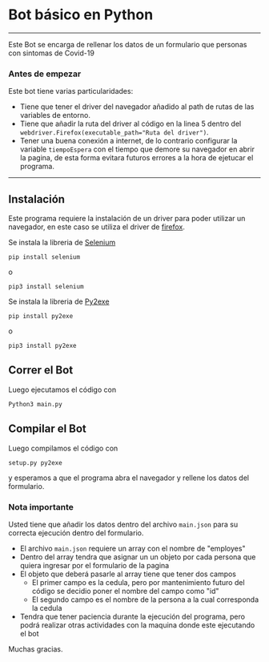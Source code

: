 # Bot básico en Python
--- 

Este Bot se encarga de rellenar los datos de un formulario que personas con sintomas de Covid-19


### Antes de empezar

Este bot tiene varias particularidades:
- Tiene que tener el driver del navegador añadido al path de rutas de las variables de entorno.
- Tiene que añadir la ruta del driver al código en la linea 5 dentro del ` webdriver.Firefox(executable_path="Ruta del driver") `.
- Tener una buena conexión a internet, de lo contrario configurar la variable ` tiempoEspera ` con el tiempo que demore su navegador en abrir la pagina, de esta forma evitara futuros errores a la hora de ejetucar el programa.
---


## Instalación
Este programa requiere la instalación de un driver para poder utilizar un navegador, en este caso se utiliza el driver de [firefox](https://github.com/mozilla/geckodriver/releases).

Se instala la libreria de [Selenium](https://pypi.org/project/selenium/)
```
pip install selenium
``` 

o

```
pip3 install selenium
``` 


Se instala la libreria de [Py2exe](https://pypi.org/project/py2exe/)
```
pip install py2exe
``` 

o
```
pip3 install py2exe
``` 


## Correr el Bot

Luego ejecutamos el código con 
```
Python3 main.py
```


## Compilar el Bot

Luego compilamos el código con 
```
setup.py py2exe
```

y esperamos a que el programa abra el navegador y rellene los datos del formulario.

### Nota importante

Usted tiene que añadir los datos dentro del archivo `main.json` para su correcta ejecución dentro del formulario.

- El archivo `main.json` requiere un array con el nombre de "employes"
- Dentro del array tendra que asignar un un objeto por cada persona que quiera ingresar por el formulario de la pagina
- El objeto que deberá pasarle al array tiene que tener dos campos
  - El primer campo es la cedula, pero por mantenimiento futuro del código se decidio poner el nombre del campo como "id"
  - El segundo campo es el nombre de la persona a la cual corresponda la cedula
 - Tendra que tener paciencia durante la ejecución del programa, pero podrá realizar otras actividades con la maquina donde este ejecutando el bot

Muchas gracias.
